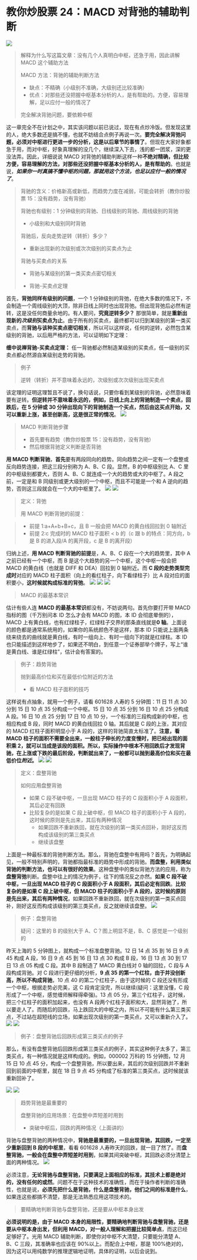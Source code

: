 # 教你炒股票 24：MACD 对背弛的辅助判断

![](./0.png)

> 解释为什么写这篇文章：没有几个人真明白中枢，还急于用，因此讲解 MACD 这个辅助方法
>
> MACD 方法：背驰的辅助判断方法
>
> - 缺点：不精确（小级别不准确，大级别还比较准确）
> - 优点：对那些还没把握中枢基本分析的人，是有帮助的。方便，容易理解，足以应付一般的情况了
>
> 完全解决背驰问题，要依赖中枢

这一章完全不在计划之中，其实该问题以前已说过，现在有点炒冷饭。但发现这里的人，绝大多数还是搞不懂，也就不妨结合点例子再说一次。**要完全解决背弛问题，必须对中枢进行更进一步的分析，这是以后章节的事情了**。但现在大家好象都急于用，而对中枢，好象真理解的没几个，继续深入下去，浅的都一团浆，深的更没法弄。因此，详细说说 MACD 对背弛的辅助判断这样一种**不绝对精确，但比较方便，容易理解的方法，对那些还没把握中枢基本分析的人，是有帮助的**。也就是说，**_如果你一时真搞不懂中枢的问题，那就用这个方法，也足以应付一般的情况了_**。

> 背驰的含义：价格新高或新低，而趋势力度在减弱，可能会转折（教你炒股票 15：没有趋势，没有背驰）
>
> 背驰也有级别：1 分钟级别的背驰、日线级别的背驰、周线级别的背驰
>
> - 小级别和大级别同时背驰
>
> 背驰后，反向走势逆转（转折）多少？
>
> - 重新出现新的次级别或次次级别的买卖点为止
>
> 背驰与买卖点的关系
>
> - 背驰与某级别的第一类买卖点密切相关
>
> - 背驰-买卖点定理

首先，**背弛同样有级别的问题**，一个 1 分钟级别的背弛，在绝大多数的情况下，不会制造一个周线级别的大顶，除非日线上同时也出现背弛。但出现背弛后必然有逆转，这是没任何商量余地的。有人要问，**究竟逆转多少？** 那很简单，就是**重新出现新的*次级别*买卖点为止**。由于所有的买卖点，最终都可以归到某级别的第一类买卖点，而**背驰与该种买卖点密切相关**，所以可以这样说，任何的逆转，必然包含某级别的背驰，以后用严格的方法，可以证明如下定理：

**缠中说禅背驰-买卖点定理：** 任一背驰都必然制造某级别的买卖点，任一级别的买卖点都必然源自某级别走势的背驰。

> 例子
>
> 逆转（转折）并不意味着永远的，次级别或次次级别出现买卖点

该定理的证明这理暂且不说了，换句话说，只要你看到某级别的背驰，必然意味着要有逆转。**但逆转并不意味着永远的，例如，日线上向上的背驰制造一个卖点，回跌后，在 5 分钟或 30 分钟出现向下的背驰制造一个买点，然后由这买点开始，又可以重新上涨，甚至创新高，这是很正常的情况**。
![](./2.png)

> MACD 判断背驰步骤
>
> - 首先要有趋势（教你炒股票 15：没有趋势，没有背驰）
> - 然后根据背驰定义判断是否背驰

**用 MACD 判断背驰**，**首先**要有两段同向的趋势。同向趋势之间一定有一个盘整或反向趋势连接，把这三段分别称为 A、B、C 段。显然，B 的中枢级别比 A、C 里的中枢级别都要大，否则 A、B、C 就连成一个大的趋势或大的中枢了。A 段之前，一定是和 B 同级别或更大级别的一个中枢，而且不可能是一个和 A 逆向的趋势，否则这三段就会在一个大的中枢里了。
![](./3.png)
![](./5.png)

> 定义：背弛
>
> 用 MACD 判断背驰的前提：

> - 前提 1:a+A+b+B+c，且 B 一般会把 MACD 的黄白线回拉到 0 轴附近
> - 前提 2:c 完成时的 MACD 柱子面积 < b 的（c 跟 b 的特点：同方向，b 是 B 的进入段/A 的离开段，c 是 B 的离开段）

归纳上述，**用 MACD 判断背驰的前提**是，A、B、C 段在一个大的趋势里，其中 A 之前已经有一个中枢，而 B 是这个大趋势的另一个中枢，这个中枢一般会把 MACD 的黄白线（也就是 DIFF 和 DEA）回拉到 0 轴附近。而 **C 段的走势类型完成时**对应的 MACD 柱子面积（向上的看红柱子，向下看绿柱子）比 A 段对应的面积要小，**这时候就构成标准的背弛**。
![](./12.png)
![](./5.png)
![](./11.png)

> MACD 的最基本常识

估计有些人连 **MACD 的最基本常识**都没有，不妨说两句。首先你要打开带 MACD 指标的图（千万别问本 ID 怎么才会有 MACD 的图，本 ID 会彻底晕倒的），MACD 上有黄白线，也有红绿柱子，红绿柱子交界的那条直线就是**0 轴**。上面说的颜色都是通常系统用的，如果你的系统颜色不是这样，那本 ID 只能说上面两条绕来绕去的曲线就是黄白线，有时一组向上、有时一组向下的就是红绿柱。本 ID 也只能描述到这样地步了，如果还不明白，到任意一个证券部举个牌子，写上“谁是黄白线、谁是红绿柱”，估计会有答案的。

> 例子：趋势背驰
>
> 抛到最高价位和买在最低价位附近的方法
>
> - 看 MACD 柱子面积的技巧

这样说有点抽象，就用一个例子，请看 601628 人寿的 5 分钟图：11 日 11 点 30 分到 15 日 10 点 35 分构成一个中枢。15 日 10 点 35 分到 16 日 10 点 25 分构成 A 段。16 日 10 点 25 分到 17 日 10 点 10 分，一个标准的三段构成新的中枢，也相应构成 B 段，同时 MACD 的黄白线回拉 0 轴。其后就是 C 段的上涨，其对应的 MACD 红柱子面积明显小于 A 段的，这样的背驰简直太标准了。**注意，看 MACD 柱子的面积不需要全出来，一般柱子伸长的力度变慢时，把已经出现的面积乘 2，就可以当成是该段的面积。所以，实际操作中根本不用回跌后才发现背驰，在上涨或下跌的最后阶段，判断就出来了，一般都可以抛到最高价位和买在最低价位*附近*。**
![](./5.png)
![](./12.png)

> 定义：盘整背驰
>
> 如何应用盘整背驰
>
> - 如果 C 段不破中枢，一旦出现 MACD 柱子的 C 段面积小于 A 段面积，其后必定有回跌
> - 比较复杂的是如果 C 段上破中枢，但 MACD 柱子的面积小于 A 段的，这时候的原则是先出来，其后有两种情况
>   - 如果回跌不重新跌回，就在次级别的第一类买点回补，刚好这反而构成该级别的第三类买点
>   - 继续该盘整

上面是一种最标准的背驰判断方法。那么，背驰在盘整中有用吗？首先，为明确起见，一般不特别声明的，背驰都指最标准的趋势中形成的背驰。**而盘整，利用类似背驰的判断方法，也可以有很好的效果**。这种盘整中的类似背驰方法的应用，称为**盘整背弛**判断。盘整中往上的情况为例子，往下的情况反之亦然。**如果 C 段不破中枢，一旦出现 MACD 柱子的 C 段面积小于 A 段面积，其后必定有回跌**。**比较复杂的是如果 C 段上破中枢，但 MACD 柱子的面积小于 A 段的，这时候的原则是先出来，其后有两种情况**，如果回跌不重新跌回，就在次级别的第一类买点回补，刚好这反而构成该级别的第三类买点，反之就继续该盘整。
![](./10.png)

> 例子：盘整背驰
>
> 疑问：这里的 B 的级别大于 A、C？图上明显不是，B、C 感觉是一个级别的

昨天上海的 5 分钟图上，就构成一个标准盘整背驰。12 日 14 点 35 到 16 日 9 点 45 构成 A 段，16 日 9 点 45 到 16 日 13 点 30 构成 B 段，16 日 13 点 30 到 17 日 13 点 05 构成 C 段。其中 B 段制造了 MACD 黄白线对 0 轴的回拉，C 段与 A 段构成背驰。对 C 段进行更仔细的分析，**9 点 35 的第一个红柱，由于并没创新高，所以不构成背驰**，10 点 40 的第二个红柱子，由于这时候的 C 段还没有形成一个中枢，根据走势必完美，这 C 段肯定没完，所以继续(疑问：这里没懂，C 段形成了一个中枢，感觉缠师解释得牵强)。13 点 05 分，第三个红柱子，这时候，把三个红柱子的面积加起来，也没有 A 段两个红柱子面积和大，显然背驰了，所以要走人了。而随后的回跌，马上跌回大的中枢之内，所以不可能有什么第三类买点，不过站在超短线的立场，如果出现次级别的第一类买点，又可以重新介入了。
![](./6.png)
![](./7.png)

> 例子：盘整背驰后回跌形成第三类买点的例子

那么，有没有盘整背驰后回跌形成第三类买点的例子，其实这种例子太多了，第三类买点，有一种情况就是这样构成的。例如，000002 万科的 15 分钟图，12 月 15 日 10 点 45 分，构成一个盘整背驰，所以要出来，其后的次级别回跌并不重新回到前面的中枢里，就在 18 日 9 点 45 分构成了标准的第三类买点，这时候就该重新回补了。

![](./8.png)
![](./9.png)

> 趋势背驰是最重要的
>
> 盘整背驰的应用场景：在盘整中弄短差时用到
>
> - 突破中枢后，回跌的两种情况（上面讲的）

背驰与盘整背驰的两种情况中，**背驰是最重要的，一旦出现背驰，其回跌，一定至少重新回到 B 段的中枢里**，看看 601628 人寿昨天的回跌，就一目了然了。而**盘整背驰，一般会在盘整中弄短差时用到**，如果其间突破中枢，其回跌必须分清楚上面的两种情况。
![](./5.png)

必须注意，**无论背驰与盘整背驰，只要满足上面相应的标准，其技术上都是绝对的，没有任何的或然**。问题不在于这种技术的准确性，而在于操作者判断的准确性，也就是说，**必须先把什么是背驰，什么是盘整背驰，他们之间的标准是什么**，如果连这些都搞不清楚，那是无法熟悉应用这项技术的。

> 要精确地判断背驰与盘整背驰，还是要从中枢本身出发

**必须说明的是，由于 MACD 本身的局限性，要精确地判断背驰与盘整背驰，还是要从中枢本身出发，但利用 MACD，对一般人理解和把握比较简单点**，而这已经足够好了。光用 MACD 辅助判断，即使你对中枢不大清楚，只要能分清楚 A、B、C 三段，其准确率也应该在 90%以上。而配合上中枢，那是 100%绝对的，因为这可以用纯数学的推理逻辑地证明，具体的证明，以后会说到。
